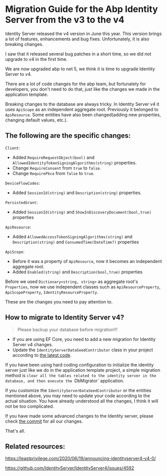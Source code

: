 # Migration Guide for the Abp Identity Server from the v3 to the v4

Identity Server released the v4 version in June this year. This version brings a lot of features, enhancements and bug fixes. Unfortunately, it is also breaking changes.

I saw that it released several bug patches in a short time, so we did not upgrade to v4 in the first time.

We are now upgraded abp to net 5, we think it is time to upgrade Identity Server to v4.

There are a lot of code changes for the abp team, but fortunately for developers, you don't need to do that, just like the changes we made in the application template.

Breaking changes to the database are always tricky. In Identity Server v4 it uses `ApiScope` as an independent aggregate root. Previously it belonged to `ApiResource`. Some entities have also been changed(adding new properties, changing default values, etc.).

## The following are the specific changes:

`Client`:
* Added `RequireRequestObject(bool)` and `AllowedIdentityTokenSigningAlgorithms(string)` properties.
* Change `RequireConsent` from `true` to `false`.
* Change `RequirePkce` from `false` to `true`.

`DeviceFlowCodes`:
* Added `SessionId(string)` and `Description(string)` properties.

`PersistedGrant`:
* Added `SessionId(string)` and `ShowInDiscoveryDocument(bool,true)` properties

`ApiResource`:
* Added `AllowedAccessTokenSigningAlgorithms(string)` and `Description(string)` and `ConsumedTime(DateTime?)` properties

`ApiScope`:
* Before it was a property of `ApiResource`, now it becomes an independent aggregate root.
* Added `Enabled(string)` and `Description(bool,true)` properties

Before we used `Dictionary<string, string>` as aggregate root's `Properties`, now we use independent classes such as `ApiResourceProperty`, `ApiScopeProperty`, `IdentityResourceProperty`.

These are the changes you need to pay attention to.

## How to migrate to Identity Server v4?

> Please backup your database before migration!!!

* If you are using EF Core, you need to add a new migration for Identity Server v4 changes.
* Update the `IdentityServerDataSeedContributor` class in your project according to [the latest code](https://github.com/abpframework/abp/blob/dev/templates/app/aspnet-core/src/MyCompanyName.MyProjectName.Domain/IdentityServer/IdentityServerDataSeedContributor.cs).

If you have been using hard coding configuration to initialize the identity server just like we do in the application template project, a simple migration method is `clear all the tables related to the identity server in the database, and then execute the `DbMigrator` application.

If you customize the `IdentityServerDataSeedContributor` or the entities mentioned above, you may need to update your code according to the actual situation. You have already understood all the changes, I think it will not be too complicated.

If you have made some advanced changes to the Identity server, please check [the commit](https://github.com/abpframework/abp/commit/e118346f12b2fb146ab67f2655148916ba4a4518) for all our changes.

That's all.

## Related resources:
https://leastprivilege.com/2020/06/19/announcing-identityserver4-v4-0/

https://github.com/IdentityServer/IdentityServer4/issues/4592